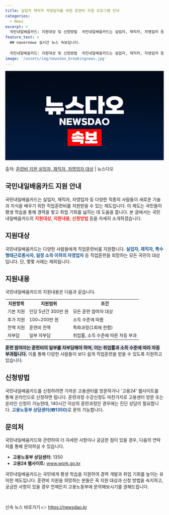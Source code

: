 ```yaml
---
title: 실업자 재직자 자영업자를 위한 훈련비 지원 프로그램 안내
categories:
  - News
excerpt: >
  국민내일배움카드: 지원대상 및 신청방법  국민내일배움카드는 실업자, 재직자, 자영업자 등 다양한 직종의 사람…
feature_text: >
  ## navernews 실시간 뉴스 속보입니다.

  국민내일배움카드: 지원대상 및 신청방법  국민내일배움카드는 실업자, 재직자, 자영업자 등 다양한 직종의 사람…
image: '/assets/img/newsdao_breakingnews.jpg'
---
```


![뉴스다오 속보](/assets/img/newsdao_breakingnews.jpg)

<p>출처: <a href="https://newsdao.kr/4685" rel="dofollow">훈련비 지원 실업자, 재직자, 자영업자 대상</a> | 뉴스다오</p>

<h2 data-ke-size="size26">국민내일배움카드 지원 안내</h2>
국민내일배움카드는 실업자, 재직자, 자영업자 등 다양한 직종의 사람들이 새로운 기술과 지식을 배우기 위한 직업훈련비를 지원받을 수 있는 제도입니다. 이 제도는 국민들이 평생 학습을 통해 경력을 쌓고 취업 기회를 넓히는 데 도움을 줍니다. 본 글에서는 국민내일배움카드의 <b><span style="color: #ee2323;">지원대상, 지원내용, 신청방법</span></b> 등을 자세히 소개하겠습니다.

<h2 data-ke-size="size24">지원대상</h2>
국민내일배움카드는 다양한 사람들에게 직업훈련비를 지원합니다. <b><span style="color: #1a5490;">실업자, 재직자, 특수형태근로종사자, 일정 소득 이하의 자영업자</span></b> 등 직업훈련을 희망하는 모든 국민이 대상입니다. 단, 몇몇 사례는 제외됩니다.

<h2 data-ke-size="size24">지원내용</h2>
국민내일배움카드의 지원내용은 다음과 같습니다.
<table>
	<tr>
		<td style="text-align: center; height: 17px;"><b>지원항목</b></td>
		<td style="text-align: center; height: 17px;"><b>지원범위</b></td>
		<td style="text-align: center; height: 17px;"><b>조건</b></td>
	</tr>
	<tr>
		<td>기본 지원</td>
		<td>인당 5년간 300만 원</td>
		<td>모든 훈련 참여자 대상</td>
	</tr>
	<tr>
		<td>추가 지원</td>
		<td>100~200만 원</td>
		<td>소득 수준에 따름</td>
	</tr>
	<tr>
		<td>전액 지원</td>
		<td>훈련비 전액</td>
		<td>특화과정(1회에 한함)</td>
	</tr>
	<tr>
		<td>자부담</td>
		<td>일부 자부담</td>
		<td>취업률, 소득 수준에 따른 차등 부과</td>
	</tr>
</table>

<b><span style="background-color: #21538527;">훈련 참여자는 훈련비의 일부를 자부담해야 하며, 이는 취업률과 소득 수준에 따라 차등 부과됩니다.</span></b> 이를 통해 다양한 사람들이 보다 쉽게 직업훈련을 받을 수 있도록 지원하고 있습니다.

<h2 data-ke-size="size24">신청방법</h2>
국민내일배움카드를 신청하려면 가까운 고용센터를 방문하거나 '고용24' 웹사이트를 통해 온라인으로 신청하면 됩니다. 훈련과정 수강신청도 마찬가지로 고용센터 방문 또는 온라인 신청이 가능한데, 140시간 이상의 훈련과정인 경우에는 진단 상담이 필요합니다. <b><span style="color: #1a5490;">고용노동부 상담센터(☎1350)</span></b>로 문의 가능합니다.

<h2 data-ke-size="size24">문의처</h2>
국민내일배움카드와 관련하여 더 자세한 사항이나 궁금한 점이 있을 경우, 다음의 연락처를 통해 문의하실 수 있습니다.
<ul>
	<li><b>고용노동부 상담센터:</b> 1350</li>
	<li><b>고용24 웹사이트:</b> <a href="www.work.go.kr">www.work.go.kr</a></li>
</ul>

국민내일배움카드는 국민에게 평생 학습을 지원하여 경력 개발과 취업 기회를 높이는 유익한 제도입니다. 훈련비 지원을 희망하는 분들은 꼭 지원 대상과 신청 방법을 숙지하고, 궁금한 사항이 있을 경우 언제든지 고용노동부에 문의해보시기를 권해드립니다.

<p data-ke-size="size16">&nbsp;</p> 

신속 뉴스 바로가기 👉 <a href="https://newsdao.kr" rel="dofollow">https://newsdao.kr</a>


